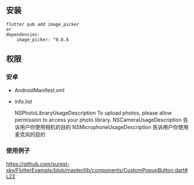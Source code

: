 ## 安装

    flutter pub add image_picker
    or
    dependencies:
        image_picker: ^0.8.6

## 权限

### 安卓

- AndroidManifest.xml

    
    <uses-permission android:name="android.permission.WRITE_EXTERNAL_STORAGE" />
    <uses-permission android:name="android.permission.READ_EXTERNAL_STORAGE" />
    <uses-permission android:name="android.permission.CAMERA" />
  

- info.list


    <key>NSPhotoLibraryUsageDescription</key>
    <string>To upload photos, please allow permission to access your photo library.</string>
    <key>NSCameraUsageDescription</key>
    <string>告诉用户你使用相机的目的</string>
    <key>NSMicrophoneUsageDescription</key>
    <string>告诉用户你使用麦克风的目的</string>

### 使用例子

https://github.com/surest-sky/FlutterExample/blob/master/lib/components/CustomPopupButton.dart#L22